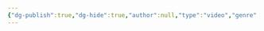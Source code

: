 ```yaml
---
{"dg-publish":true,"dg-hide":true,"author":null,"type":"video","genre":"life","tags":["life","family","motivation"],"title":"Hãy cố gắng về thăm nhà nhiều nhất có thể","permalink":"/hay-co-gang-ve-tham-nha-nhieu-nhat-co-the/","hide":true,"dgPassFrontmatter":true}
---
```


